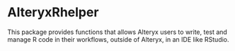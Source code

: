 # AlteryxRhelper

This package provides functions that allows Alteryx users to write, test and manage R code in their workflows, outside of Alteryx, in an IDE like RStudio. 